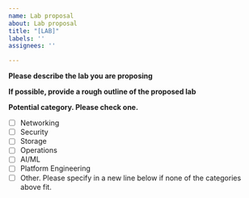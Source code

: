 ```yaml
---
name: Lab proposal
about: Lab proposal
title: "[LAB]"
labels: ''
assignees: ''

---
```


**Please describe the lab you are proposing**
<!-- A clear and concise description of the lab and it's goals. -->

**If possible, provide a rough outline of the proposed lab**
<!-- A clear and concise description of what you want the learner to do. -->

**Potential category. Please check one.**
- [ ] Networking
- [ ] Security
- [ ] Storage
- [ ] Operations
- [ ] AI/ML
- [ ] Platform Engineering
- [ ] Other. Please specify in a new line below if none of the categories above fit.
